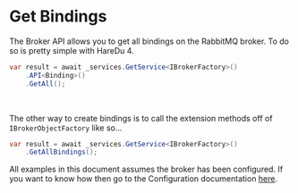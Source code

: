 # Get Bindings

The Broker API allows you to get all bindings on the RabbitMQ broker. To do so is pretty simple with HareDu 4.

```c#
var result = await _services.GetService<IBrokerFactory>()
    .API<Binding>()
    .GetAll();
```
<br>

The other way to create bindings is to call the extension methods off of ```IBrokerObjectFactory``` like so...

```c#
var result = await _services.GetService<IBrokerFactory>()
    .GetAllBindings();
```

All examples in this document assumes the broker has been configured. If you want to know how then go to the Configuration documentation [here](https://github.com/ahives/HareDu3/blob/master/docs/configuration.md).


